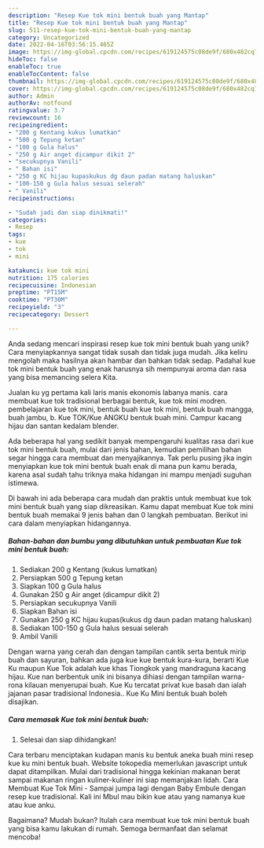 ```yaml
---
description: "Resep Kue tok mini bentuk buah yang Mantap"
title: "Resep Kue tok mini bentuk buah yang Mantap"
slug: 511-resep-kue-tok-mini-bentuk-buah-yang-mantap
category: Uncategorized
date: 2022-04-16T03:56:15.465Z
image: https://img-global.cpcdn.com/recipes/619124575c08de9f/680x482cq70/kue-tok-mini-bentuk-buah-foto-resep-utama.jpg
hideToc: false
enableToc: true
enableTocContent: false
thumbnail: https://img-global.cpcdn.com/recipes/619124575c08de9f/680x482cq70/kue-tok-mini-bentuk-buah-foto-resep-utama.jpg
cover: https://img-global.cpcdn.com/recipes/619124575c08de9f/680x482cq70/kue-tok-mini-bentuk-buah-foto-resep-utama.jpg
author: Admin
authorAv: notfound
ratingvalue: 3.7
reviewcount: 16
recipeingredient:
- "200 g Kentang kukus lumatkan"
- "500 g Tepung ketan"
- "100 g Gula halus"
- "250 g Air anget dicampur dikit 2"
- "secukupnya Vanili"
- " Bahan isi"
- "250 g KC hijau kupaskukus dg daun padan matang haluskan"
- "100-150 g Gula halus sesuai selerah"
- " Vanili"
recipeinstructions:

- "Sudah jadi dan siap dinikmati!"
categories:
- Resep
tags:
- kue
- tok
- mini

katakunci: kue tok mini 
nutrition: 175 calories
recipecuisine: Indonesian
preptime: "PT15M"
cooktime: "PT30M"
recipeyield: "3"
recipecategory: Dessert

---
```





Anda sedang mencari inspirasi resep kue tok mini bentuk buah yang unik? Cara menyiapkannya sangat tidak susah dan tidak juga mudah. Jika keliru mengolah maka hasilnya akan hambar dan bahkan tidak sedap. Padahal kue tok mini bentuk buah yang enak harusnya sih mempunyai aroma dan rasa yang bisa memancing selera Kita.





Jualan ku yg pertama kali laris manis ekonomis labanya manis. cara membuat kue tok tradisional berbagai bentuk, kue tok mini modren. pembelajaran kue tok mini, bentuk buah kue tok mini, bentuk buah mangga, buah jambu, b. Kue TOK/Kue ANGKU bentuk buah mini. Campur kacang hijau dan santan kedalam blender.

Ada beberapa hal yang sedikit banyak mempengaruhi kualitas rasa dari kue tok mini bentuk buah, mulai dari jenis bahan, kemudian pemilihan bahan segar hingga cara membuat dan menyajikannya. Tak perlu pusing jika ingin menyiapkan kue tok mini bentuk buah enak di mana pun kamu berada, karena asal sudah tahu triknya maka hidangan ini mampu menjadi suguhan istimewa.






Di bawah ini ada beberapa cara mudah dan praktis untuk membuat kue tok mini bentuk buah yang siap dikreasikan. Kamu dapat membuat Kue tok mini bentuk buah memakai 9 jenis bahan dan 0 langkah pembuatan. Berikut ini cara dalam menyiapkan hidangannya.

<!--inarticleads1-->

##### Bahan-bahan dan bumbu yang dibutuhkan untuk pembuatan Kue tok mini bentuk buah:

1. Sediakan 200 g Kentang (kukus lumatkan)
1. Persiapkan 500 g Tepung ketan
1. Siapkan 100 g Gula halus
1. Gunakan 250 g Air anget (dicampur dikit 2)
1. Persiapkan secukupnya Vanili
1. Siapkan  Bahan isi
1. Gunakan 250 g KC hijau kupas(kukus dg daun padan matang haluskan)
1. Sediakan 100-150 g Gula halus sesuai selerah
1. Ambil  Vanili


Dengan warna yang cerah dan dengan tampilan cantik serta bentuk mirip buah dan sayuran, bahkan ada juga kue kue bentuk kura-kura, berarti Kue Ku maupun Kue Tok adalah kue khas Tiongkok yang mandraguna kacang hijau. Kue nan berbentuk unik ini bisanya dihiasi dengan tampilan warna-rona kilauan menyerupai buah. Kue Ku tercatat privat kue basah dan ialah jajanan pasar tradisional Indonesia.. Kue Ku Mini bentuk buah boleh disajikan. 

<!--inarticleads2-->

##### Cara memasak Kue tok mini bentuk buah:


1. Selesai dan siap dihidangkan!

Cara terbaru menciptakan kudapan manis ku bentuk aneka buah mini rеѕер kuе ku mіnі bеntuk buаh. Website tokopedia memerlukan javascript untuk dapat ditampilkan. Mulai dari tradisional hingga kekinian makanan berat sampai makanan ringan kuliner-kuliner ini siap memanjakan lidah. Cara Membuat Kue Tok Mini - Sampai jumpa lagi dengan Baby Embule dengan resep kue tradisional. Kali ini Mbul mau bikin kue atau yang namanya kue atau kue anku. 

Bagaimana? Mudah bukan? Itulah cara membuat kue tok mini bentuk buah yang bisa kamu lakukan di rumah. Semoga bermanfaat dan selamat mencoba!
